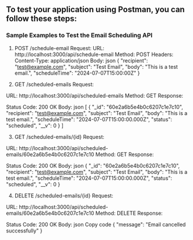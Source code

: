 ## To test your application using Postman, you can follow these steps:

### Sample Examples to Test the Email Scheduling API

1. POST /schedule-email
Request:
URL: http://localhost:3000/api/schedule-email
Method: POST
Headers:
  Content-Type: application/json
Body:
json
{
    "recipient": "test@example.com",
    "subject": "Test Email",
    "body": "This is a test email.",
    "scheduleTime": "2024-07-07T15:00:00Z"
}

2. GET /scheduled-emails
Request:

URL: http://localhost:3000/api/scheduled-emails
Method: GET
Response:

Status Code: 200 OK
Body:
json
[
    {
        "_id": "60e2a6b5e4b0c6207c1e7c10",
        "recipient": "test@example.com",
        "subject": "Test Email",
        "body": "This is a test email.",
        "scheduleTime": "2024-07-07T15:00:00.000Z",
        "status": "scheduled",
        "__v": 0
    }
]

3. GET /scheduled-emails/{id}
Request:

URL: http://localhost:3000/api/scheduled-emails/60e2a6b5e4b0c6207c1e7c10
Method: GET
Response:

Status Code: 200 OK
Body:
json
{
    "_id": "60e2a6b5e4b0c6207c1e7c10",
    "recipient": "test@example.com",
    "subject": "Test Email",
    "body": "This is a test email.",
    "scheduleTime": "2024-07-07T15:00:00.000Z",
    "status": "scheduled",
    "__v": 0
}


4. DELETE /scheduled-emails/{id}
Request:

URL: http://localhost:3000/api/scheduled-emails/60e2a6b5e4b0c6207c1e7c10
Method: DELETE
Response:

Status Code: 200 OK
Body:
json
Copy code
{
    "message": "Email cancelled successfully"
}
